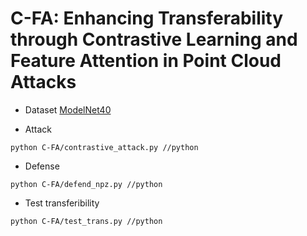 # C-FA: Enhancing Transferability through Contrastive Learning and Feature Attention in Point Cloud Attacks
- Dataset
[ModelNet40](https://modelnet.cs.princeton.edu/)

- Attack

```
python C-FA/contrastive_attack.py //python
```


- Defense
```
python C-FA/defend_npz.py //python
```


- Test transferibility
```
python C-FA/test_trans.py //python
```

